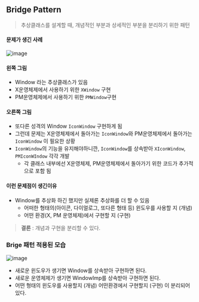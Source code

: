 ## Bridge Pattern
> 추상클래스를 설계할 때, 개념적인 부분과 상세적인 부분을 분리하기 위한 패턴

#### 문제가 생긴 사례

![image](https://user-images.githubusercontent.com/21086676/102777461-f5724800-43d3-11eb-90dd-1c72f9567d81.png)

#### 왼쪽 그림
- Window 라는 추상클래스가 있음
- X운영체제에서 사용하기 위한 `XWindow` 구현
- PM운영체제에서 사용하기 위한 `PMWindow`구현

#### 오른쪽 그림
- 또다른 성격의 Window `IconWindow` 구현하게 됨
- 그런데 문제는 X운영체제에서 돌아가는 `IconWindow`와 PM운영체제에서 돌아가는 `IconWindow` 이 필요한 상황
- `IconWindow`의 기능을 유지해야하니깐, `IconWindow`를 상속받아 `XIconWindow`, `PMIconWIndow` 각각 개발
     - 각 클래스 내부에선 X운영체제, PM운영체제에서 돌아가기 위한 코드가 추가적으로 포함 됨

#### 이런 문제점이 생긴이유
- Window를 추상화 하긴 했지만 실제론 추상화를 더 할 수 있음
     - 어떠한 형태의(아이콘, 다이얼로그, 또다른 형태 등) 윈도우를 사용할 지 (개념)
     - 어떤 환경(X, PM 운영체제)에서 구현할 지 (구현)
> **결론** : 개념과 구현을 분리할 수 있다.

### Brige 패턴 적용된 모습
![image](https://user-images.githubusercontent.com/21086676/102779494-aa5a3400-43d7-11eb-8222-c3816534db6d.png)

- 새로운 윈도우가 생기면 Window를 상속받아 구현하면 된다.
- 새로운 운영체제가 생기면 WindowImp를 상속받아 구현하면 된다.
- 어떤 형태의 윈도우를 사용할지 (개념) 어떤환경에서 구현할지 (구현) 이 분리되어 있다.
